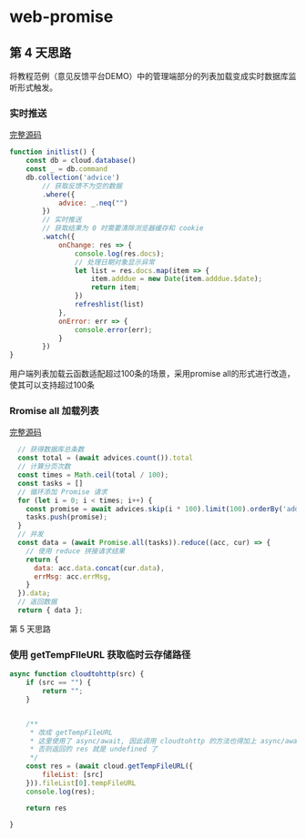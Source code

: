 # web-promise



## 第 4 天思路
 将教程范例（意见反馈平台DEMO）中的管理端部分的列表加载变成实时数据库监听形式触发。
### 实时推送

[完整源码](https://github.com/whppxp/webpromise/blob/master/webviews/asset/admin.js#L76-L98)

```js
function initlist() {
    const db = cloud.database()
    const _ = db.command
    db.collection('advice')
        // 获取反馈不为空的数据
        .where({
            advice: _.neq("")
        })
        // 实时推送
        // 获取结果为 0 时需要清除浏览器缓存和 cookie
        .watch({
            onChange: res => {
                console.log(res.docs);
                // 处理日期对象显示异常
                let list = res.docs.map(item => {
                    item.adddue = new Date(item.adddue.$date);
                    return item;
                })
                refreshlist(list)
            },
            onError: err => {
                console.error(err);
            }
        })
}
```


用户端列表加载云函数适配超过100条的场景，采用promise all的形式进行改造，使其可以支持超过100条
### Rromise all 加载列表

[完整源码](https://github.com/whppxp/webpromise/blob/master/cloudfunctions/init/index.js#L10-L29)

```js
  // 获得数据库总条数
  const total = (await advices.count()).total
  // 计算分页次数
  const times = Math.ceil(total / 100);
  const tasks = []
  // 循环添加 Promise 请求
  for (let i = 0; i < times; i++) {
    const promise = await advices.skip(i * 100).limit(100).orderBy('adddue', 'desc').get();
    tasks.push(promise);
  }
  // 并发
  const data = (await Promise.all(tasks)).reduce((acc, cur) => {
    // 使用 reduce 拼接请求结果
    return {
      data: acc.data.concat(cur.data),
      errMsg: acc.errMsg,
    }
  }).data;
  // 返回数据
  return { data };
```
第 5 天思路
### 使用 getTempFIleURL 获取临时云存储路径
```js
async function cloudtohttp(src) {
    if (src == "") {
        return "";
    }


    /**
     * 改成 getTempFileURL
     * 这里使用了 async/await, 因此调用 cloudtohttp 的方法也得加上 async/await
     * 否则返回的 res 就是 undefined 了
     */
    const res = (await cloud.getTempFileURL({
        fileList: [src]
    })).fileList[0].tempFileURL
    console.log(res);

    return res

}
```
